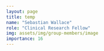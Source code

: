 ```yaml
---
layout: page
title: temp
name: "Sebastian Wallace"
role: "Clinical Research Fellow"
img: assets/img/group-members/image
importance: 16
---
```



